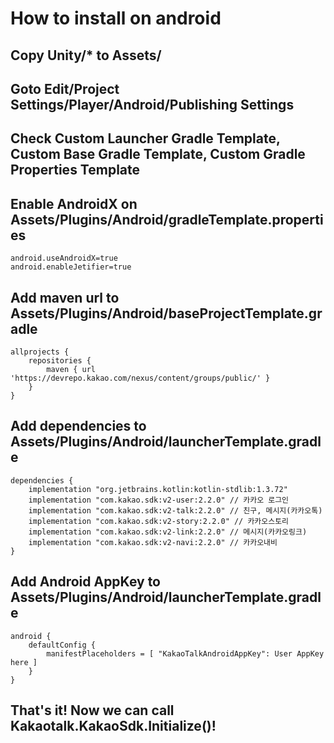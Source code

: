 # How to install on android

## Copy Unity/* to Assets/  
## Goto Edit/Project Settings/Player/Android/Publishing Settings  
## Check Custom Launcher Gradle Template, Custom Base Gradle Template, Custom Gradle Properties Template  
## Enable AndroidX on Assets/Plugins/Android/gradleTemplate.properties
```
android.useAndroidX=true
android.enableJetifier=true
```  
## Add maven url to Assets/Plugins/Android/baseProjectTemplate.gradle
```
allprojects {
    repositories {
        maven { url 'https://devrepo.kakao.com/nexus/content/groups/public/' }
    }
}
```  
## Add dependencies to Assets/Plugins/Android/launcherTemplate.gradle
```
dependencies {
    implementation "org.jetbrains.kotlin:kotlin-stdlib:1.3.72"
    implementation "com.kakao.sdk:v2-user:2.2.0" // 카카오 로그인
    implementation "com.kakao.sdk:v2-talk:2.2.0" // 친구, 메시지(카카오톡)
    implementation "com.kakao.sdk:v2-story:2.2.0" // 카카오스토리
    implementation "com.kakao.sdk:v2-link:2.2.0" // 메시지(카카오링크)
    implementation "com.kakao.sdk:v2-navi:2.2.0" // 카카오내비
}
```  
## Add Android AppKey to Assets/Plugins/Android/launcherTemplate.gradle
```
android {
    defaultConfig {
        manifestPlaceholders = [ "KakaoTalkAndroidAppKey": User AppKey here ]
    }
}
```  
  
## That's it! Now we can call Kakaotalk.KakaoSdk.Initialize()!